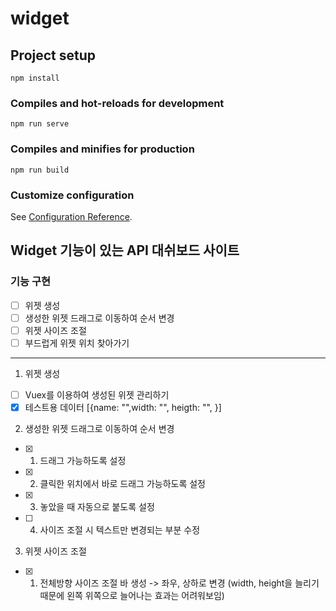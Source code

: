 # widget

## Project setup

```
npm install
```

### Compiles and hot-reloads for development

```
npm run serve
```

### Compiles and minifies for production

```
npm run build
```

### Customize configuration

See [Configuration Reference](https://cli.vuejs.org/config/).

## Widget 기능이 있는 API 대쉬보드 사이트

### 기능 구현

-   [ ] 위젯 생성
-   [ ] 생성한 위젯 드래그로 이동하여 순서 변경
-   [ ] 위젯 사이즈 조절
-   [ ] 부드럽게 위젯 위치 찾아가기

---

1. 위젯 생성

-   [ ] Vuex를 이용하여 생성된 위젯 관리하기
-   [x] 테스트용 데이터 [{name: "",width: "", heigth: "", }]

2. 생성한 위젯 드래그로 이동하여 순서 변경

-   [x] 1. 드래그 가능하도록 설정
-   [x] 2. 클릭한 위치에서 바로 드래그 가능하도록 설정
-   [x] 3. 놓았을 때 자동으로 붙도록 설정
-   [ ] 4. 사이즈 조절 시 텍스트만 변경되는 부분 수정

3. 위젯 사이즈 조절

-   [x] 1. 전체방향 사이즈 조절 바 생성 -> 좌우, 상하로 변경 (width, height을 늘리기 때문에 왼쪽 위쪽으로 늘어나는 효과는 어려워보임)
